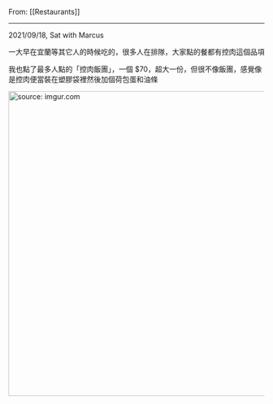 From: [[Restaurants]]

---

2021/09/18, Sat with Marcus

一大早在宜蘭等其它人的時候吃的，很多人在排隊，大家點的餐都有控肉這個品項

我也點了最多人點的「控肉飯團」，一個 $70，超大一份，但很不像飯團，感覺像是控肉便當裝在塑膠袋裡然後加個荷包蛋和油條

<a href="https://imgur.com/Gvv9Ez9"><img src="https://i.imgur.com/Gvv9Ez9.jpg" title="source: imgur.com" width="600px"/></a>